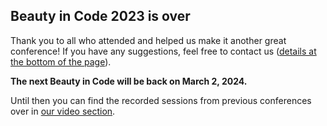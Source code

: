 ## Beauty in Code 2023 is over

Thank you to all who attended and helped us make it another great conference! If you have any suggestions, feel free to contact us ([details at the bottom of the page](#footer)).

**The next Beauty in Code will be back on March 2, 2024.**

Until then you can find the recorded sessions from previous conferences over in [our video section](/videos/).
